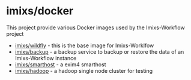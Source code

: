 # imixs/docker

This project provide various Docker images used by the Imixs-Workflow project


* [imixs/wildfly](wildfly/README.md) - this is the base image for Imixs-Worklfow
* [imixs/backup](backup/README.md) - a backup service to backup or restore the data of an Imixs-Workflow instance
* [imixs/smarthost](exim4/README.md) - a exim4 smarthost
* [imixs/hadoop](hadoop/README.md) - a hadoop single node cluster for testing
